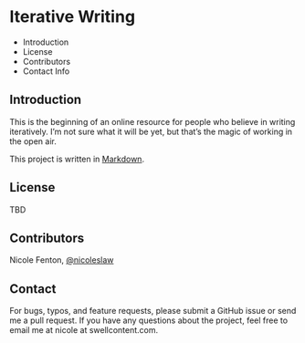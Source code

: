# Iterative Writing

* Introduction
* License
* Contributors
* Contact Info

## Introduction

This is the beginning of an online resource for people who believe in writing iteratively. I’m not sure what it will be yet, but that’s the magic of working in the open air.

This project is written in [Markdown](http://daringfireball.net/projects/markdown/basics).

## License

TBD

## Contributors

Nicole Fenton, [@nicoleslaw](http://twitter.com/nicoleslaw)

## Contact

For bugs, typos, and feature requests, please submit a GitHub issue or send me a pull request. If you have any questions about the project, feel free to email me at nicole at swellcontent.com.